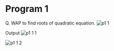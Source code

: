 # Program 1
Q. WAP to find roots of quadratic equation.
![p1 1](https://github.com/user-attachments/assets/e6a8efea-1e39-4522-b8b6-2ac7fdd45f8f)

Output 
![p1 1 1](https://github.com/user-attachments/assets/195f1252-ef40-4f7f-aba7-6c6e4cb92355)

![p1 1 2](https://github.com/user-attachments/assets/a7ed864b-9b13-4a6a-ab30-ba327de86901)
